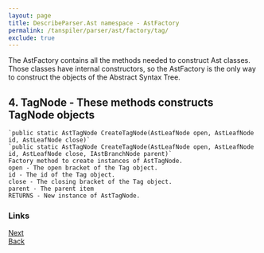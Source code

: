```yaml
---
layout: page
title: DescribeParser.Ast namespace - AstFactory
permalink: /tanspiler/parser/ast/factory/tag/
exclude: true
---
```

The AstFactory contains all the methods needed to construct Ast classes. Those classes have internal constructors, so the AstFactory is the only way to construct the objects of the Abstract Syntax Tree.


## 4. TagNode - These methods constructs TagNode objects
	
	
	`public static AstTagNode CreateTagNode(AstLeafNode open, AstLeafNode id, AstLeafNode close)`
	`public static AstTagNode CreateTagNode(AstLeafNode open, AstLeafNode id, AstLeafNode close, IAstBranchNode parent)`
	Factory method to create instances of AstTagNode.
	open - The open bracket of the Tag object.
	id - The id of the Tag object.
	close - The closing bracket of the Tag object.
	parent - The parent item
	RETURNS - New instance of AstTagNode.


### Links
[Next](/tanspiler/parser/ast/factory/item/)<br>
[Back](/tanspiler/parser/ast/factory/link/)